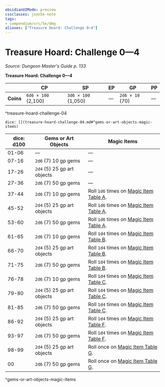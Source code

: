 ```yaml
---
obsidianUIMode: preview
cssclasses: json5e-note
tags:
- compendium/src/5e/dmg
aliases: ["Treasure Hoard: Challenge 0—4"]
---
```

# Treasure Hoard: Challenge 0—4
*Source: Dungeon Master's Guide p. 133* 

**Treasure Hoard: Challenge 0—4**

|  | CP | SP | EP | GP | PP |
|--|----|----|----|----|----|
| **Coins** | `6d6 × 100` (2,100) | `3d6 × 100` (1,050) | — | `2d6 × 10` (70) | — |
^treasure-hoard-challenge-04

`dice: [](treasure-hoard-challenge-04.md#^gems-or-art-objects-magic-items)`

| dice: d100 | Gems or Art Objects | Magic Items |
|------------|---------------------|-------------|
| 01-06 | — | — |
| 07-16 | `2d6` (7) 10 gp gems | — |
| 17-26 | `2d4` (5) 25 gp art objects | — |
| 27-36 | `2d6` (7) 50 gp gems | — |
| 37-44 | `2d6` (7) 10 gp gems | Roll `1d6` times on [Magic Item Table A](/Systems/5e/tables/magic-item-table-a.md). |
| 45-52 | `2d4` (5) 25 gp art objects | Roll `1d6` times on [Magic Item Table A](/Systems/5e/tables/magic-item-table-a.md). |
| 53-60 | `2d6` (7) 50 gp gems | Roll `1d6` times on [Magic Item Table A](/Systems/5e/tables/magic-item-table-a.md). |
| 61-65 | `2d6` (7) 10 gp gems | Roll `1d4` times on [Magic Item Table B](/Systems/5e/tables/magic-item-table-b.md). |
| 66-70 | `2d4` (5) 25 gp art objects | Roll `1d4` times on [Magic Item Table B](/Systems/5e/tables/magic-item-table-b.md). |
| 71-75 | `2d6` (7) 50 gp gems | Roll `1d4` times on [Magic Item Table B](/Systems/5e/tables/magic-item-table-b.md). |
| 76-78 | `2d6` (7) 10 gp gems | Roll `1d4` times on [Magic Item Table C](/Systems/5e/tables/magic-item-table-c.md). |
| 79-80 | `2d4` (5) 25 gp art objects | Roll `1d4` times on [Magic Item Table C](/Systems/5e/tables/magic-item-table-c.md). |
| 81-85 | `2d6` (7) 50 gp gems | Roll `1d4` times on [Magic Item Table C](/Systems/5e/tables/magic-item-table-c.md). |
| 86-92 | `2d4` (5) 25 gp art objects | Roll `1d4` times on [Magic Item Table F](/Systems/5e/tables/magic-item-table-f.md). |
| 93-97 | `2d6` (7) 50 gp gems | Roll `1d4` times on [Magic Item Table F](/Systems/5e/tables/magic-item-table-f.md). |
| 98-99 | `2d4` (5) 25 gp art objects | Roll once on [Magic Item Table G](/Systems/5e/tables/magic-item-table-g.md). |
| 00 | `2d6` (7) 50 gp gems | Roll once on [Magic Item Table G](/Systems/5e/tables/magic-item-table-g.md). |
^gems-or-art-objects-magic-items